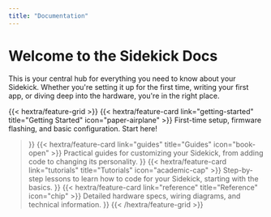 ```yaml
---
title: "Documentation"
---
```


# Welcome to the Sidekick Docs

This is your central hub for everything you need to know about your Sidekick. Whether you're setting it up for the first time, writing your first app, or diving deep into the hardware, you're in the right place.

{{< hextra/feature-grid >}}
  {{< hextra/feature-card link="getting-started" title="Getting Started" icon="paper-airplane" >}}
    First-time setup, firmware flashing, and basic configuration. Start here!
   >}}
  {{< hextra/feature-card link="guides" title="Guides" icon="book-open" >}}
    Practical guides for customizing your Sidekick, from adding code to changing its personality.
   >}}
  {{< hextra/feature-card link="tutorials" title="Tutorials" icon="academic-cap" >}}
    Step-by-step lessons to learn how to code for your Sidekick, starting with the basics.
   >}}
  {{< hextra/feature-card link="reference" title="Reference" icon="chip" >}}
    Detailed hardware specs, wiring diagrams, and technical information.
   >}}
{{< /hextra/feature-grid >}}